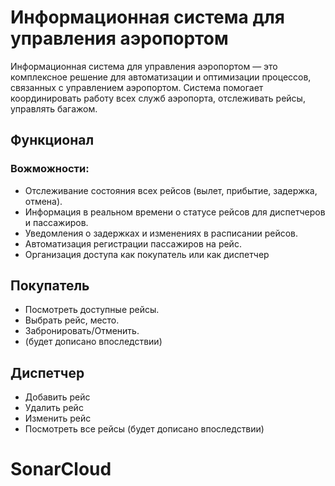 # Информационная система для управления аэропортом

Информационная система для управления аэропортом — это комплексное решение для автоматизации и оптимизации процессов, связанных с управлением аэропортом. Система помогает координировать работу всех служб аэропорта, отслеживать рейсы, управлять багажом.

## Функционал

### Вожможности:
- Отслеживание состояния всех рейсов (вылет, прибытие, задержка, отмена).
- Информация в реальном времени о статусе рейсов для диспетчеров и пассажиров.
- Уведомления о задержках и изменениях в расписании рейсов.
- Автоматизация регистрации пассажиров на рейс.
- Организация доступа как покупатель или как диспетчер

## Покупатель
- Посмотреть доступные рейсы.
- Выбрать рейс, место.
- Забронировать/Отменить.
- (будет дописано впоследствии)

## Диспетчер
- Добавить рейс
- Удалить рейс
- Изменить рейс
- Посмотреть все рейсы
(будет дописано впоследствии)

# SonarCloud




